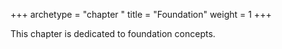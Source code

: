 +++
archetype = "chapter "
title = "Foundation"
weight = 1
+++

This chapter is dedicated to foundation concepts.
